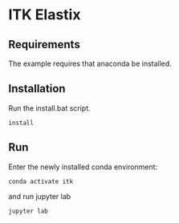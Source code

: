 # ITK Elastix

## Requirements

The example requires that anaconda be installed.

## Installation

Run the install.bat script.

```
install
```

## Run

Enter the newly installed conda environment:
```
conda activate itk
```
and run jupyter lab
```
jupyter lab
```